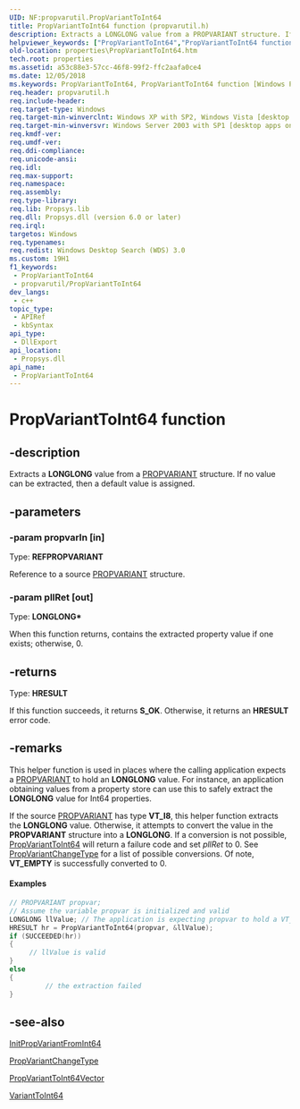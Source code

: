 ```yaml
---
UID: NF:propvarutil.PropVariantToInt64
title: PropVariantToInt64 function (propvarutil.h)
description: Extracts a LONGLONG value from a PROPVARIANT structure. If no value can be extracted, then a default value is assigned.
helpviewer_keywords: ["PropVariantToInt64","PropVariantToInt64 function [Windows Properties]","properties.PropVariantToInt64","propvarutil/PropVariantToInt64","shell.PropVariantToInt64","shell_PropVariantToInt64"]
old-location: properties\PropVariantToInt64.htm
tech.root: properties
ms.assetid: a53c88e3-57cc-46f8-99f2-ffc2aafa0ce4
ms.date: 12/05/2018
ms.keywords: PropVariantToInt64, PropVariantToInt64 function [Windows Properties], properties.PropVariantToInt64, propvarutil/PropVariantToInt64, shell.PropVariantToInt64, shell_PropVariantToInt64
req.header: propvarutil.h
req.include-header: 
req.target-type: Windows
req.target-min-winverclnt: Windows XP with SP2, Windows Vista [desktop apps only]
req.target-min-winversvr: Windows Server 2003 with SP1 [desktop apps only]
req.kmdf-ver: 
req.umdf-ver: 
req.ddi-compliance: 
req.unicode-ansi: 
req.idl: 
req.max-support: 
req.namespace: 
req.assembly: 
req.type-library: 
req.lib: Propsys.lib
req.dll: Propsys.dll (version 6.0 or later)
req.irql: 
targetos: Windows
req.typenames: 
req.redist: Windows Desktop Search (WDS) 3.0
ms.custom: 19H1
f1_keywords:
 - PropVariantToInt64
 - propvarutil/PropVariantToInt64
dev_langs:
 - c++
topic_type:
 - APIRef
 - kbSyntax
api_type:
 - DllExport
api_location:
 - Propsys.dll
api_name:
 - PropVariantToInt64
---
```


# PropVariantToInt64 function


## -description

Extracts a <b>LONGLONG</b> value from a <a href="/windows/desktop/api/propidl/ns-propidl-propvariant">PROPVARIANT</a> structure. If no value can be extracted, then a default value is assigned.

## -parameters

### -param propvarIn [in]

Type: <b>REFPROPVARIANT</b>

Reference to a source <a href="/windows/desktop/api/propidl/ns-propidl-propvariant">PROPVARIANT</a> structure.

### -param pllRet [out]

Type: <b>LONGLONG*</b>

When this function returns, contains the extracted property value if one exists; otherwise, 0.

## -returns

Type: <b>HRESULT</b>

If this function succeeds, it returns <b>S_OK</b>. Otherwise, it returns an <b>HRESULT</b> error code.

## -remarks

This helper function is used in places where the calling application expects a <a href="/windows/desktop/api/propidl/ns-propidl-propvariant">PROPVARIANT</a> to hold an <b>LONGLONG</b> value. For instance, an application obtaining values from a property store can use this to safely extract the <b>LONGLONG</b> value for Int64 properties.

If the source <a href="/windows/desktop/api/propidl/ns-propidl-propvariant">PROPVARIANT</a> has type <b>VT_I8</b>, this helper function extracts the <b>LONGLONG</b> value. Otherwise, it attempts to convert the value in the <b>PROPVARIANT</b> structure into a <b>LONGLONG</b>. If a conversion is not possible, <a href="/windows/desktop/api/propvarutil/nf-propvarutil-propvarianttoint64">PropVariantToInt64</a> will return a failure code and set <i>pllRet</i> to 0. See <a href="/windows/desktop/api/propvarutil/nf-propvarutil-propvariantchangetype">PropVariantChangeType</a> for a list of possible conversions. Of note, <b>VT_EMPTY</b> is successfully converted to 0.


#### Examples


```cpp
// PROPVARIANT propvar;
// Assume the variable propvar is initialized and valid
LONGLONG llValue; // The application is expecting propvar to hold a VT_I8 value
HRESULT hr = PropVariantToInt64(propvar, &llValue);
if (SUCCEEDED(hr))
{
     // llValue is valid
}                    
else
{
         // the extraction failed
}
```

## -see-also

<a href="/windows/desktop/api/propvarutil/nf-propvarutil-initpropvariantfromint64">InitPropVariantFromInt64</a>



<a href="/windows/desktop/api/propvarutil/nf-propvarutil-propvariantchangetype">PropVariantChangeType</a>



<a href="/windows/desktop/api/propvarutil/nf-propvarutil-propvarianttoint64vector">PropVariantToInt64Vector</a>



<a href="/windows/desktop/api/propvarutil/nf-propvarutil-varianttoint64">VariantToInt64</a>